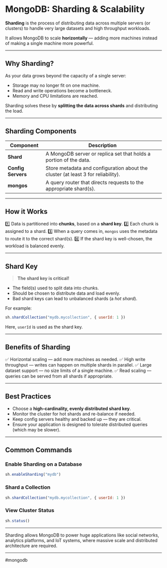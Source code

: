 # MongoDB: Sharding & Scalability

**Sharding** is the process of distributing data across multiple servers (or clusters) to handle very large datasets and high throughput workloads.

It allows MongoDB to scale **horizontally** — adding more machines instead of making a single machine more powerful.

---

## Why Sharding?

As your data grows beyond the capacity of a single server:

* Storage may no longer fit on one machine.
* Read and write operations become a bottleneck.
* Memory and CPU limitations are reached.

Sharding solves these by **splitting the data across shards** and distributing the load.

---
## Sharding Components

| Component | Description |
|---|---|
| **Shard** | A MongoDB server or replica set that holds a portion of the data. | 
| **Config Servers** | Store metadata and configuration about the cluster (at least 3 for reliability). | 
| **mongos** | A query router that directs requests to the appropriate shard(s). | 

---
## How it Works

1️⃣ Data is partitioned into **chunks**, based on a **shard key**.
2️⃣ Each chunk is assigned to a shard.
3️⃣ When a query comes in, `mongos` uses the metadata to route it to the correct shard(s).
4️⃣ If the shard key is well-chosen, the workload is balanced evenly.

---
## Shard Key

> **The shard key is critical!**

* The field(s) used to split data into chunks.
* Should be chosen to distribute data and load evenly.
* Bad shard keys can lead to unbalanced shards (a *hot shard*).

For example:

```js
sh.shardCollection("mydb.mycollection", { userId: 1 })
```

Here, `userId` is used as the shard key.

---
## Benefits of Sharding

✅ Horizontal scaling — add more machines as needed.
✅ High write throughput — writes can happen on multiple shards in parallel.
✅ Large dataset support — no size limits of a single machine.
✅ Read scaling — queries can be served from all shards if appropriate.

---
## Best Practices

* Choose a **high-cardinality, evenly distributed shard key**.
* Monitor the cluster for hot shards and re-balance if needed.
* Keep config servers healthy and backed up — they are critical.
* Ensure your application is designed to tolerate distributed queries (which may be slower).

---
## Common Commands

### Enable Sharding on a Database

```js
sh.enableSharding("mydb")
```

### Shard a Collection

```js
sh.shardCollection("mydb.mycollection", { userId: 1 })
```

### View Cluster Status

```js
sh.status()
```

---

Sharding allows MongoDB to power huge applications like social networks, analytics platforms, and IoT systems, where massive scale and distributed architecture are required.

---

#mongodb